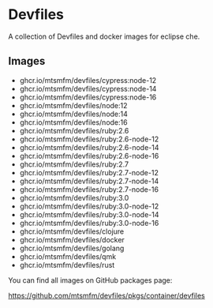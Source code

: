 # Devfiles

A collection of Devfiles and docker images for eclipse che.

## Images

- ghcr.io/mtsmfm/devfiles/cypress:node-12
- ghcr.io/mtsmfm/devfiles/cypress:node-14
- ghcr.io/mtsmfm/devfiles/cypress:node-16
- ghcr.io/mtsmfm/devfiles/node:12
- ghcr.io/mtsmfm/devfiles/node:14
- ghcr.io/mtsmfm/devfiles/node:16
- ghcr.io/mtsmfm/devfiles/ruby:2.6
- ghcr.io/mtsmfm/devfiles/ruby:2.6-node-12
- ghcr.io/mtsmfm/devfiles/ruby:2.6-node-14
- ghcr.io/mtsmfm/devfiles/ruby:2.6-node-16
- ghcr.io/mtsmfm/devfiles/ruby:2.7
- ghcr.io/mtsmfm/devfiles/ruby:2.7-node-12
- ghcr.io/mtsmfm/devfiles/ruby:2.7-node-14
- ghcr.io/mtsmfm/devfiles/ruby:2.7-node-16
- ghcr.io/mtsmfm/devfiles/ruby:3.0
- ghcr.io/mtsmfm/devfiles/ruby:3.0-node-12
- ghcr.io/mtsmfm/devfiles/ruby:3.0-node-14
- ghcr.io/mtsmfm/devfiles/ruby:3.0-node-16
- ghcr.io/mtsmfm/devfiles/clojure
- ghcr.io/mtsmfm/devfiles/docker
- ghcr.io/mtsmfm/devfiles/golang
- ghcr.io/mtsmfm/devfiles/qmk
- ghcr.io/mtsmfm/devfiles/rust

You can find all images on GitHub packages page:

https://github.com/mtsmfm/devfiles/pkgs/container/devfiles
